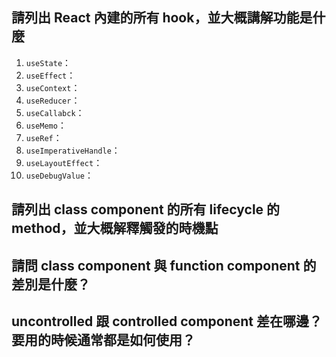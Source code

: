 ## 請列出 React 內建的所有 hook，並大概講解功能是什麼

1. `useState`：
2. `useEffect`：
3. `useContext`：
4. `useReducer`：
5. `useCallabck`：
6. `useMemo`：
7. `useRef`：
8. `useImperativeHandle`：
9. `useLayoutEffect`：
10. `useDebugValue`：

## 請列出 class component 的所有 lifecycle 的 method，並大概解釋觸發的時機點

## 請問 class component 與 function component 的差別是什麼？

## uncontrolled 跟 controlled component 差在哪邊？要用的時候通常都是如何使用？
